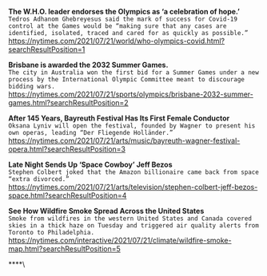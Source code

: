 **The W.H.O. leader endorses the Olympics as ‘a celebration of hope.’**\
`Tedros Adhanom Ghebreyesus said the mark of success for Covid-19 control at the Games would be “making sure that any cases are identified, isolated, traced and cared for as quickly as possible.”`\
https://nytimes.com/2021/07/21/world/who-olympics-covid.html?searchResultPosition=1

**Brisbane is awarded the 2032 Summer Games.**\
`The city in Australia won the first bid for a Summer Games under a new process by the International Olympic Committee meant to discourage bidding wars.`\
https://nytimes.com/2021/07/21/sports/olympics/brisbane-2032-summer-games.html?searchResultPosition=2

**After 145 Years, Bayreuth Festival Has Its First Female Conductor**\
`Oksana Lyniv will open the festival, founded by Wagner to present his own operas, leading “Der Fliegende Holländer.”`\
https://nytimes.com/2021/07/21/arts/music/bayreuth-wagner-festival-opera.html?searchResultPosition=3

**Late Night Sends Up ‘Space Cowboy’ Jeff Bezos**\
`Stephen Colbert joked that the Amazon billionaire came back from space “extra divorced.”`\
https://nytimes.com/2021/07/21/arts/television/stephen-colbert-jeff-bezos-space.html?searchResultPosition=4

**See How Wildfire Smoke Spread Across the United States**\
`Smoke from wildfires in the western United States and Canada covered skies in a thick haze on Tuesday and triggered air quality alerts from Toronto to Philadelphia.`\
https://nytimes.com/interactive/2021/07/21/climate/wildfire-smoke-map.html?searchResultPosition=5

****\
